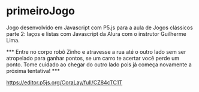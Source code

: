 # primeiroJogo
Jogo desenvolvido em Javascript com P5.js para a aula de Jogos clássicos parte 2: laços e listas com Javascript da Alura com o instrutor Guilherme Lima.

*** Entre no corpo robô Zinho e atravesse a rua até o outro lado sem ser atropelado para ganhar pontos, se um carro te acertar você perde um ponto. Tome cuidado ao chegar do outro lado pois já começa novamente a próxima tentativa! ***

https://editor.p5js.org/CoraLay/full/CZ84cTC1T

